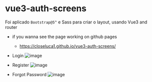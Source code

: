 # vue3-auth-screens
Foi aplicado `Bootstrap@5^` e Sass para criar o layout, usando Vue3 and router 
  - if you wanna see the page working on github pages
    - https://closeluca1.github.io/vue3-auth-screens/

- Login
![image](https://user-images.githubusercontent.com/57973233/148838747-9657232e-6bf8-4c4a-bc98-980bdccfa606.png)

- Register
![image](https://user-images.githubusercontent.com/57973233/148838795-68c24549-33d5-412c-bead-ae05040eef9f.png)

- Forgot Password
![image](https://user-images.githubusercontent.com/57973233/148838851-03f4e403-0aef-45c6-be43-9e1afc22a76c.png)
